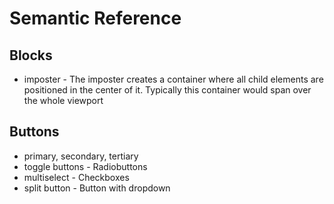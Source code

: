 # Semantic Reference

## Blocks

- imposter - The imposter creates a container where all child elements are positioned in the center of it. Typically this container would span over the whole viewport


## Buttons

- primary, secondary, tertiary
- toggle buttons - Radiobuttons
- multiselect - Checkboxes
- split button - Button with dropdown


